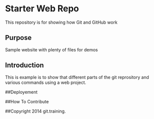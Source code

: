 # Starter Web Repo

This repository is for showing how Git and GitHub work

## Purpose

Sample website with plenty of files for demos

## Introduction 

This is example is to show that different parts of the git reprository and various commands using a web project.

##Deployement

##How To Contribute

##Copyright
2014 git.training.